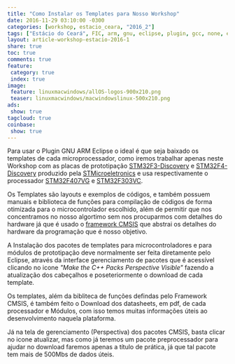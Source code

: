 ```yaml
---
title: "Como Instalar os Templates para Nosso Workshop"
date: 2016-11-29 03:10:00 -0300
categories: [workshop, estacio_ceara, "2016_2"]
tags: ["Estácio do Ceará", FIC, arm, gnu, eclipse, plugin, gcc, none, eabi, Workshop, templates, keyl, stm32f3,stm32f4,stmicroeletronics]
layout: article-workshop-estacio-2016-1
share: true
toc: true
comments: true
feature:
 category: true
 index: true
image:
 feature: linuxmacwindows/allOS-logos-900x210.png
 teaser: linuxmacwindows/macwindowslinux-500x210.png
ads: 
 show: true
tagcloud: true
coinbase:
 show: true
---
```


Para usar o Plugin GNU ARM Eclipse o ideal é que seja baixado os templates de cada microprocessador, como iremos trabalhar apenas neste Workshop com as placas de prototipação [STM32F3-Discovery](/arm/cortex-m4/stm/STM32F3-Discovery) e [STM32F4-Discovery](/arm/cortex-m4/stm/STM32F4-Discovery) produzido pela [STMicroeletronics](/arm/cortex-m4/STM/) e usa respectivamente o processador [STM32F407VG](/arm/cortex-m3/stm/STM32F407XX/STM32F407VG) e [STM32F303VC](/arm/cortex-m3/stm/STM32F407XX/STM32F303VC).

<!--more-->

Os Templates são layouts e exemplos de códigos, e também possuem manuais e biblioteca de funções para compilação de códigos de forma otimizada para o microcontrolador escolhido, além de permitir que nos concentramos no nosso algortimo sem nos procuparmos com detalhes do hardware já que é usado o [framework CMSIS](/arm/cortex-m/CMSIS) que abstrai os detalhes do hardware da programação que é nosso  objetivo.

A Instalação dos pacotes de templates para microcontroladores e para módulos de prototipação deve normalmente ser feita diretamente pelo Eclipse, através da interface gerenciamento de pacotes que é acessível clicando no icone _"Make the C++ Packs Perspective Visible"_ fazendo a atualização dos cabeçalhos e poseteriormente o download de cada template.

Os templates, além da bibliteca de funções defindas pelo Framework CMSIS, é também feito o Download dos datasheets, em pdf, de cada processador e Módulos, com isso temos muitas informações úteis ao desenvolvimento naquela plataforma.

Já na tela de gerenciamento (Perspectiva) dos pacotes CMSIS, basta clicar no icone atualizar, mas como já teremos um pacote preprocessador para ajudar no download faremos apenas a título de prática, já que tal pacote tem mais de 500Mbs de dados úteis.



